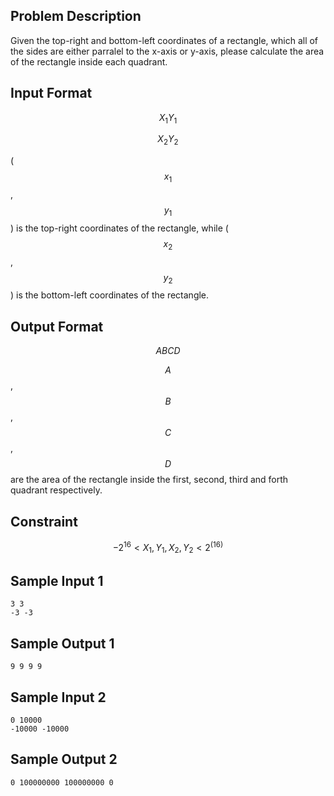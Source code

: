 ## Problem Description ##

Given the top-right and bottom-left coordinates of a rectangle, which all of the sides are either parralel to the x-axis or y-axis, please calculate the area of the rectangle inside each quadrant.

## Input Format ##

$$X_{1} Y_{1}$$

$$X_{2} Y_{2}$$

($$x_{1}$$, $$y_{1}$$) is the top-right coordinates of the rectangle, while ($$x_{2}$$, $$y_{2}$$) is the bottom-left coordinates of the rectangle.

## Output Format ##

$$A B C D$$

$$A$$, $$B$$, $$C$$, $$D$$ are the area of the rectangle inside the first, second, third and forth quadrant respectively.

## Constraint ##

$$-2^16 < X_{1}, Y_{1}, X_{2}, Y_{2} < 2^(16)$$

## Sample Input 1 ##

```
3 3
-3 -3
```

## Sample Output 1 ##

```
9 9 9 9
```

## Sample Input 2 ##

```
0 10000
-10000 -10000
```

## Sample Output 2 ##

```
0 100000000 100000000 0
```